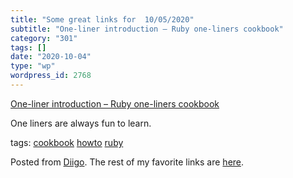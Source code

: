 ```yaml
---
title: "Some great links for  10/05/2020"
subtitle: "One-liner introduction – Ruby one-liners cookbook"
category: "301"
tags: []
date: "2020-10-04"
type: "wp"
wordpress_id: 2768
---
```

[One-liner introduction – Ruby one-liners cookbook](https://learnbyexample.github.io/learn_ruby_oneliners/one-liner-introduction.html) 

One liners are always fun to learn. 

 tags: [cookbook](https://www.diigo.com/user/pitosalas/cookbook) [howto](https://www.diigo.com/user/pitosalas/howto) [ruby](https://www.diigo.com/user/pitosalas/ruby)

Posted from [Diigo](https://www.diigo.com). The rest of my favorite links are [here](https://www.diigo.com/user/pitosalas).
